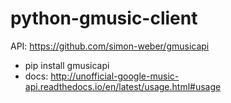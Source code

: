# python-gmusic-client

API: https://github.com/simon-weber/gmusicapi
- pip install gmusicapi
- docs: http://unofficial-google-music-api.readthedocs.io/en/latest/usage.html#usage


